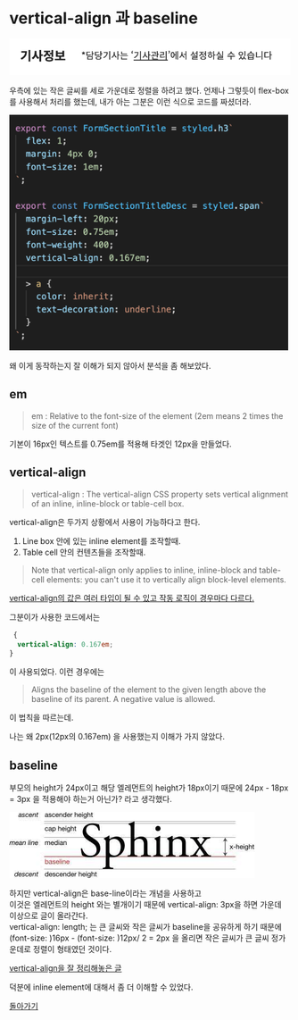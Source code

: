 # vertical-align 과 baseline

![vertical-center-image](./2.png)

우측에 있는 작은 글씨를 세로 가운데로 정렬을 하려고 했다.
언제나 그렇듯이 flex-box를 사용해서 처리를 했는데,
내가 아는 그분은 이런 식으로 코드를 짜셨더라.

<img src="./1.png" alt="example-code" style="width:500px;"/>

왜 이게 동작하는지 잘 이해가 되지 않아서 분석을 좀 해보았다.

## em

> em : Relative to the font-size of the element (2em means 2 times the size of
> the current font)

기본이 16px인 텍스트를 0.75em를 적용해 타겟인 12px을 만들었다.

## vertical-align

> vertical-align : The vertical-align CSS property sets vertical alignment of an
> inline, inline-block or table-cell box.

vertical-align은 두가지 상황에서 사용이 가능하다고 한다.

1. Line box 안에 있는 inline element를 조작할때.
2. Table cell 안의 컨텐츠들을 조작할때.

> Note that vertical-align only applies to inline, inline-block and table-cell
> elements: you can't use it to vertically align block-level elements.

[vertical-align의 값은 여러 타입이 될 수 있고 작동 로직이 경우마다 다르다.](https://developer.mozilla.org/en-US/docs/Web/CSS/vertical-align)

그분이가 사용한 코드에서는

```css
 {
  vertical-align: 0.167em;
}
```

이 사용되었다.
이런 경우에는

> Aligns the baseline of the element to the given length above the baseline of
> its parent. A negative value is allowed.

이 법칙을 따르는데.

나는 왜 2px(12px의 0.167em) 을 사용했는지 이해가 가지 않았다.

## baseline

부모의 height가 24px이고
해당 엘레먼트의 height가 18px이기 때문에
24px - 18px = 3px 을 적용해야 하는거 아닌가? 라고 생각했다.

![font-lines](./3.jpg)

하지만 vertical-align은 base-line이라는 개념을 사용하고  
이것은 엘레먼트의 height 와는 별개이기 때문에 vertical-align: 3px을 하면 가운데 이상으로 글이 올라간다.  
vertical-align: length; 는 큰 글씨와 작은 글씨가 baseline을 공유하게 하기 때문에  
(font-size: )16px - (font-size: )12px/ 2 = 2px 을 올리면 작은 글씨가 큰 글씨 정가운데로 정렬이 형태였던 것이다.

[vertical-align을 잘 정리해놓은 글](https://christopheraue.net/design/vertical-align)

덕분에 inline element에 대해서 좀 더 이해할 수 있었다.

[돌아가기](../../README.md)
